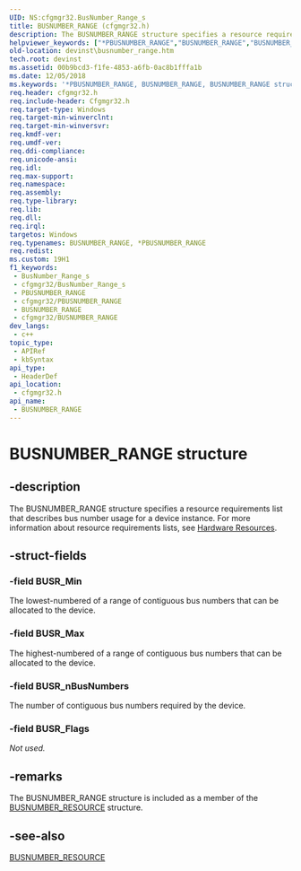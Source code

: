 ```yaml
---
UID: NS:cfgmgr32.BusNumber_Range_s
title: BUSNUMBER_RANGE (cfgmgr32.h)
description: The BUSNUMBER_RANGE structure specifies a resource requirements list that describes bus number usage for a device instance. For more information about resource requirements lists, see Hardware Resources.
helpviewer_keywords: ["*PBUSNUMBER_RANGE","BUSNUMBER_RANGE","BUSNUMBER_RANGE structure [Device and Driver Installation]","PBUSNUMBER_RANGE","PBUSNUMBER_RANGE structure pointer [Device and Driver Installation]","cfgmgr32/BUSNUMBER_RANGE","cfgmgr32/PBUSNUMBER_RANGE","cfgmgrst_6d1e1291-b14d-4eca-9647-014001edd50a.xml","devinst.busnumber_range"]
old-location: devinst\busnumber_range.htm
tech.root: devinst
ms.assetid: 00b9bcd3-f1fe-4853-a6fb-0ac8b1fffa1b
ms.date: 12/05/2018
ms.keywords: '*PBUSNUMBER_RANGE, BUSNUMBER_RANGE, BUSNUMBER_RANGE structure [Device and Driver Installation], PBUSNUMBER_RANGE, PBUSNUMBER_RANGE structure pointer [Device and Driver Installation], cfgmgr32/BUSNUMBER_RANGE, cfgmgr32/PBUSNUMBER_RANGE, cfgmgrst_6d1e1291-b14d-4eca-9647-014001edd50a.xml, devinst.busnumber_range'
req.header: cfgmgr32.h
req.include-header: Cfgmgr32.h
req.target-type: Windows
req.target-min-winverclnt: 
req.target-min-winversvr: 
req.kmdf-ver: 
req.umdf-ver: 
req.ddi-compliance: 
req.unicode-ansi: 
req.idl: 
req.max-support: 
req.namespace: 
req.assembly: 
req.type-library: 
req.lib: 
req.dll: 
req.irql: 
targetos: Windows
req.typenames: BUSNUMBER_RANGE, *PBUSNUMBER_RANGE
req.redist: 
ms.custom: 19H1
f1_keywords:
 - BusNumber_Range_s
 - cfgmgr32/BusNumber_Range_s
 - PBUSNUMBER_RANGE
 - cfgmgr32/PBUSNUMBER_RANGE
 - BUSNUMBER_RANGE
 - cfgmgr32/BUSNUMBER_RANGE
dev_langs:
 - c++
topic_type:
 - APIRef
 - kbSyntax
api_type:
 - HeaderDef
api_location:
 - cfgmgr32.h
api_name:
 - BUSNUMBER_RANGE
---
```


# BUSNUMBER_RANGE structure


## -description

The BUSNUMBER_RANGE structure specifies a resource requirements list that describes bus number usage for a device instance. For more information about resource requirements lists, see <a href="https://docs.microsoft.com/windows-hardware/drivers/kernel/hardware-resources">Hardware Resources</a>.

## -struct-fields

### -field BUSR_Min

The lowest-numbered of a range of contiguous bus numbers that can be allocated to the device.

### -field BUSR_Max

The highest-numbered of a range of contiguous bus numbers that can be allocated to the device.

### -field BUSR_nBusNumbers

The number of contiguous bus numbers required by the device.

### -field BUSR_Flags

<i>Not used.</i>

## -remarks

The BUSNUMBER_RANGE structure is included as a member of the [BUSNUMBER_RESOURCE](https://docs.microsoft.com/windows/desktop/api/cfgmgr32/ns-cfgmgr32-busnumber_resource) structure.

## -see-also

[BUSNUMBER_RESOURCE](https://docs.microsoft.com/windows/desktop/api/cfgmgr32/ns-cfgmgr32-busnumber_resource)

